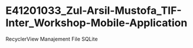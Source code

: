 # E41201033_Zul-Arsil-Mustofa_TIF-Inter_Workshop-Mobile-Application
RecyclerView
Manajement File
SQLite
